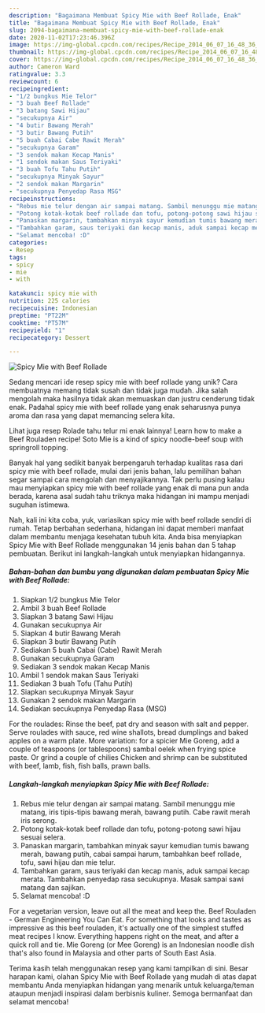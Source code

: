 ```yaml
---
description: "Bagaimana Membuat Spicy Mie with Beef Rollade, Enak"
title: "Bagaimana Membuat Spicy Mie with Beef Rollade, Enak"
slug: 2094-bagaimana-membuat-spicy-mie-with-beef-rollade-enak
date: 2020-11-02T17:23:46.396Z
image: https://img-global.cpcdn.com/recipes/Recipe_2014_06_07_16_48_36_699_85bd9b_original_20140227_060451/751x532cq70/spicy-mie-with-beef-rollade-foto-resep-utama.jpg
thumbnail: https://img-global.cpcdn.com/recipes/Recipe_2014_06_07_16_48_36_699_85bd9b_original_20140227_060451/751x532cq70/spicy-mie-with-beef-rollade-foto-resep-utama.jpg
cover: https://img-global.cpcdn.com/recipes/Recipe_2014_06_07_16_48_36_699_85bd9b_original_20140227_060451/751x532cq70/spicy-mie-with-beef-rollade-foto-resep-utama.jpg
author: Cameron Ward
ratingvalue: 3.3
reviewcount: 6
recipeingredient:
- "1/2 bungkus Mie Telor"
- "3 buah Beef Rollade"
- "3 batang Sawi Hijau"
- "secukupnya Air"
- "4 butir Bawang Merah"
- "3 butir Bawang Putih"
- "5 buah Cabai Cabe Rawit Merah"
- "secukupnya Garam"
- "3 sendok makan Kecap Manis"
- "1 sendok makan Saus Teriyaki"
- "3 buah Tofu Tahu Putih"
- "secukupnya Minyak Sayur"
- "2 sendok makan Margarin"
- "secukupnya Penyedap Rasa MSG"
recipeinstructions:
- "Rebus mie telur dengan air sampai matang. Sambil menunggu mie matang, iris tipis-tipis bawang merah, bawang putih. Cabe rawit merah iris serong."
- "Potong kotak-kotak beef rollade dan tofu, potong-potong sawi hijau sesuai selera."
- "Panaskan margarin, tambahkan minyak sayur kemudian tumis bawang merah, bawang putih, cabai sampai harum, tambahkan beef rollade, tofu, sawi hijau dan mie telur."
- "Tambahkan garam, saus teriyaki dan kecap manis, aduk sampai kecap merata. Tambahkan penyedap rasa secukupnya. Masak sampai sawi matang dan sajikan."
- "Selamat mencoba! :D"
categories:
- Resep
tags:
- spicy
- mie
- with

katakunci: spicy mie with 
nutrition: 225 calories
recipecuisine: Indonesian
preptime: "PT22M"
cooktime: "PT57M"
recipeyield: "1"
recipecategory: Dessert

---
```



![Spicy Mie with Beef Rollade](https://img-global.cpcdn.com/recipes/Recipe_2014_06_07_16_48_36_699_85bd9b_original_20140227_060451/751x532cq70/spicy-mie-with-beef-rollade-foto-resep-utama.jpg)

Sedang mencari ide resep spicy mie with beef rollade yang unik? Cara membuatnya memang tidak susah dan tidak juga mudah. Jika salah mengolah maka hasilnya tidak akan memuaskan dan justru cenderung tidak enak. Padahal spicy mie with beef rollade yang enak seharusnya punya aroma dan rasa yang dapat memancing selera kita.

Lihat juga resep Rolade tahu telur mi enak lainnya! Learn how to make a Beef Rouladen recipe! Soto Mie is a kind of spicy noodle-beef soup with springroll topping.

Banyak hal yang sedikit banyak berpengaruh terhadap kualitas rasa dari spicy mie with beef rollade, mulai dari jenis bahan, lalu pemilihan bahan segar sampai cara mengolah dan menyajikannya. Tak perlu pusing kalau mau menyiapkan spicy mie with beef rollade yang enak di mana pun anda berada, karena asal sudah tahu triknya maka hidangan ini mampu menjadi suguhan istimewa.


Nah, kali ini kita coba, yuk, variasikan spicy mie with beef rollade sendiri di rumah. Tetap berbahan sederhana, hidangan ini dapat memberi manfaat dalam membantu menjaga kesehatan tubuh kita. Anda bisa menyiapkan Spicy Mie with Beef Rollade menggunakan 14 jenis bahan dan 5 tahap pembuatan. Berikut ini langkah-langkah untuk menyiapkan hidangannya.

<!--inarticleads1-->

##### Bahan-bahan dan bumbu yang digunakan dalam pembuatan Spicy Mie with Beef Rollade:

1. Siapkan 1/2 bungkus Mie Telor
1. Ambil 3 buah Beef Rollade
1. Siapkan 3 batang Sawi Hijau
1. Gunakan secukupnya Air
1. Siapkan 4 butir Bawang Merah
1. Siapkan 3 butir Bawang Putih
1. Sediakan 5 buah Cabai (Cabe) Rawit Merah
1. Gunakan secukupnya Garam
1. Sediakan 3 sendok makan Kecap Manis
1. Ambil 1 sendok makan Saus Teriyaki
1. Sediakan 3 buah Tofu (Tahu Putih)
1. Siapkan secukupnya Minyak Sayur
1. Gunakan 2 sendok makan Margarin
1. Sediakan secukupnya Penyedap Rasa (MSG)


For the roulades: Rinse the beef, pat dry and season with salt and pepper. Serve roulades with sauce, red wine shallots, bread dumplings and baked apples on a warm plate. More variation: for a spicier Mie Goreng, add a couple of teaspoons (or tablespoons) sambal oelek when frying spice paste. Or grind a couple of chilies Chicken and shrimp can be substituted with beef, lamb, fish, fish balls, prawn balls. 

<!--inarticleads2-->

##### Langkah-langkah menyiapkan Spicy Mie with Beef Rollade:

1. Rebus mie telur dengan air sampai matang. Sambil menunggu mie matang, iris tipis-tipis bawang merah, bawang putih. Cabe rawit merah iris serong.
1. Potong kotak-kotak beef rollade dan tofu, potong-potong sawi hijau sesuai selera.
1. Panaskan margarin, tambahkan minyak sayur kemudian tumis bawang merah, bawang putih, cabai sampai harum, tambahkan beef rollade, tofu, sawi hijau dan mie telur.
1. Tambahkan garam, saus teriyaki dan kecap manis, aduk sampai kecap merata. Tambahkan penyedap rasa secukupnya. Masak sampai sawi matang dan sajikan.
1. Selamat mencoba! :D


For a vegetarian version, leave out all the meat and keep the. Beef Rouladen - German Engineering You Can Eat. For something that looks and tastes as impressive as this beef rouladen, it&#39;s actually one of the simplest stuffed meat recipes I know. Everything happens right on the meat, and after a quick roll and tie. Mie Goreng (or Mee Goreng) is an Indonesian noodle dish that&#39;s also found in Malaysia and other parts of South East Asia. 

Terima kasih telah menggunakan resep yang kami tampilkan di sini. Besar harapan kami, olahan Spicy Mie with Beef Rollade yang mudah di atas dapat membantu Anda menyiapkan hidangan yang menarik untuk keluarga/teman ataupun menjadi inspirasi dalam berbisnis kuliner. Semoga bermanfaat dan selamat mencoba!
